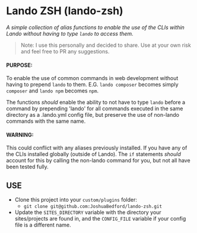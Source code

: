
# Lando ZSH (lando-zsh)
*A simple collection of alias functions to enable the use of the CLIs within Lando without having to type `lando` to access them.*

> Note: I use this personally and decided to share. Use at your own risk and feel free to PR any suggestions.

#### PURPOSE:
To enable the use of common commands in web development without having to prepend `lando` to them. E.G. `lando composer` becomes simply `composer` and `lando npm` becomes `npm`.

The functions *should* enable the ability to not have to type `lando` before a command by prepending 'lando' for all commands executed in the same directory as a .lando.yml config file, but preserve the use of non-lando commands with the same name.

#### WARNING: 
This could conflict with any aliases previously installed. If you have any of the CLIs installed globally (outside of Lando). The `if` statements *should* account for this by calling the non-lando command for you, but not all have been tested fully.

## USE
- Clone this project into your `custom/plugins` folder:
	- `git clone git@github.com:JoshuaBedford/lando-zsh.git`
- Update the `SITES_DIRECTORY` variable with the directory your sites/projects are found in, and the `CONFIG_FILE` variable if your config file is a different name.